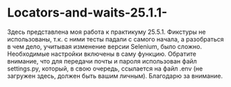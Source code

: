 # Locators-and-waits-25.1.1-

Здесь представлена моя работа к практикуму 25.5.1.
Фикстуры не использованы, т.к. с ними тесты падали с самого начала, а разобраться в чем дело, учитывая изменение версии Selenium, было сложно. Необходимые настройки включены в саму функцию.
Обратите внимание, что для передачи почты и пароля использован файл settings.py, который, в свою очередь, ссылается на файл .env (не загружен здесь, должен быть вашим личным).
Благодарю за внимание.
